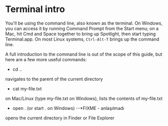 


# Terminal intro

You'll be using the command line, also known as the terminal. On Windows, you can access it by running Command Prompt from the Start menu; on a Mac, hit Cmd and Space together to bring up Spotlight, then start typing Terminal.app. On most Linux systems, `Ctrl-Alt-T` brings up the command line.

A full introduction to the command line is out of the scope of this guide, but here are a few more useful commands:

- cd .. 

navigates to the parent of the current directory

- cat my-file.txt 

on Mac/Linux (type my-file.txt on Windows), lists the contents of my-file.txt

- open . (or start . on Windows) --*FIXME - anlaşılmadı

opens the current directory in Finder or File Explorer